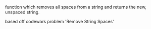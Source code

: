 function which removes all spaces from a string and returns the new, unspaced string.

based off codewars problem 'Remove String Spaces'